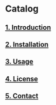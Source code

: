# Catalog

## [1. Introduction](#1-introduction)

## [2. Installation](#2-installation)

## [3. Usage](#3-usage)

## [4. License](#4-license)

## [5. Contact](#5-contact)
